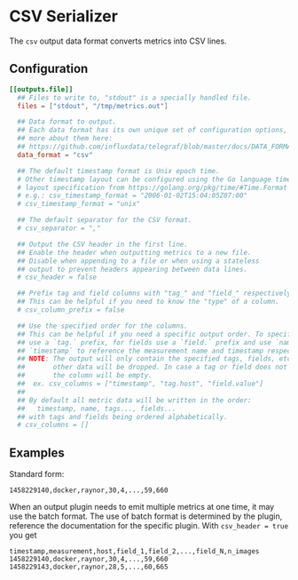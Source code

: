 # CSV Serializer

The `csv` output data format converts metrics into CSV lines.

## Configuration

```toml
[[outputs.file]]
  ## Files to write to, "stdout" is a specially handled file.
  files = ["stdout", "/tmp/metrics.out"]

  ## Data format to output.
  ## Each data format has its own unique set of configuration options, read
  ## more about them here:
  ## https://github.com/influxdata/telegraf/blob/master/docs/DATA_FORMATS_OUTPUT.md
  data_format = "csv"

  ## The default timestamp format is Unix epoch time.
  # Other timestamp layout can be configured using the Go language time
  # layout specification from https://golang.org/pkg/time/#Time.Format
  # e.g.: csv_timestamp_format = "2006-01-02T15:04:05Z07:00"
  # csv_timestamp_format = "unix"

  ## The default separator for the CSV format.
  # csv_separator = ","

  ## Output the CSV header in the first line.
  ## Enable the header when outputting metrics to a new file.
  ## Disable when appending to a file or when using a stateless
  ## output to prevent headers appearing between data lines.
  # csv_header = false

  ## Prefix tag and field columns with "tag_" and "field_" respectively.
  ## This can be helpful if you need to know the "type" of a column.
  # csv_column_prefix = false

  ## Use the specified order for the columns.
  ## This can be helpful if you need a specific output order. To specify tags,
  ## use a `tag.` prefix, for fields use a `field.` prefix and use `name` and
  ## `timestamp` to reference the measurement name and timestamp respectively.
  ## NOTE: The output will only contain the specified tags, fields, etc. All
  ##       other data will be dropped. In case a tag or field does not exist,
  ##       the column will be empty.
  ##  ex. csv_columns = ["timestamp", "tag.host", "field.value"]
  ##
  ## By default all metric data will be written in the order:
  ##   timestamp, name, tags..., fields...
  ## with tags and fields being ordered alphabetically.
  # csv_columns = []
```

## Examples

Standard form:

```csv
1458229140,docker,raynor,30,4,...,59,660
```

When an output plugin needs to emit multiple metrics at one time, it may use
the batch format. The use of batch format is determined by the plugin,
reference the documentation for the specific plugin. With `csv_header = true`
you get

```csv
timestamp,measurement,host,field_1,field_2,...,field_N,n_images
1458229140,docker,raynor,30,4,...,59,660
1458229143,docker,raynor,28,5,...,60,665
```
